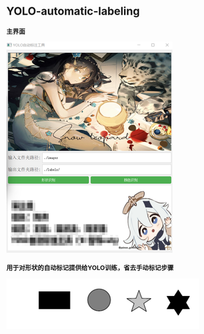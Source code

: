 # YOLO-automatic-labeling
### 主界面
![image](https://github.com/xiye-s-cute-house/YOLO-automatic-labeling/blob/master/bk/homepag.png)
### 用于对形状的自动标记提供给YOLO训练，省去手动标记步骤
![image](https://github.com/xiye-s-cute-house/YOLO-automatic-labeling/blob/master/images/1.jpg)
